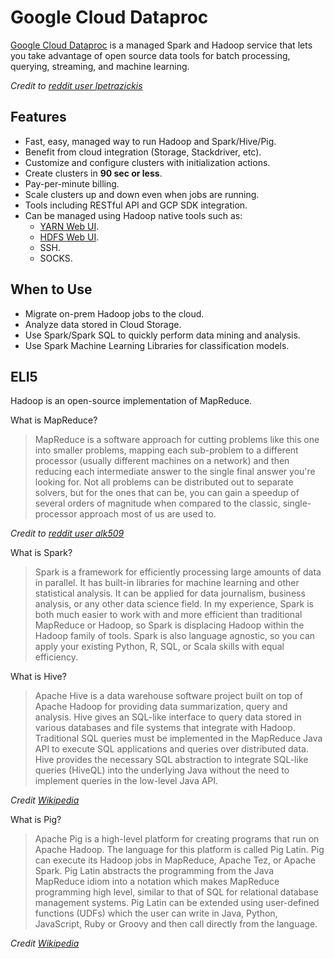 # Google Cloud Dataproc

[Google Cloud Dataproc](https://cloud.google.com/dataproc/docs/concepts/overview) is a managed Spark and Hadoop service that lets you take advantage of open source data tools for batch processing, querying, streaming, and machine learning.

_Credit to [reddit user lpetrazickis](https://www.reddit.com/r/bigdata/comments/3ridkd/eli5_what_is_apache_spark_and_where_can_i_learn/)_

## Features

* Fast, easy, managed way to run Hadoop and Spark/Hive/Pig.
* Benefit from cloud integration (Storage, Stackdriver, etc).
* Customize and configure clusters with initialization actions.
* Create clusters in __90 sec or less__.
* Pay-per-minute billing.
* Scale clusters up and down even when jobs are running.
* Tools including RESTful API and GCP SDK integration.
* Can be managed using Hadoop native tools such as:
  * [YARN Web UI](http://hadooptutorial.info/yarn-web-ui/).
  * [HDFS Web UI](http://hadooptutorial.info/hdfs-web-ui/).
  * SSH.
  * SOCKS.

## When to Use

* Migrate on-prem Hadoop jobs to the cloud.
* Analyze data stored in Cloud Storage.
* Use Spark/Spark SQL to quickly perform data mining and analysis.
* Use Spark Machine Learning Libraries for classification models.

## ELI5

Hadoop is an open-source implementation of MapReduce.

What is MapReduce?

> MapReduce is a software approach for cutting problems like this one into smaller problems, mapping each sub-problem to a different processor (usually different machines on a network) and then reducing each intermediate answer to the single final answer you're looking for. Not all problems can be distributed out to separate solvers, but for the ones that can be, you can gain a speedup of several orders of magnitude when compared to the classic, single-processor approach most of us are used to.

_Credit to [reddit user alk509](https://www.reddit.com/r/explainlikeimfive/comments/jzalf/eli5_hadoop_and_mapreduce/)_

What is Spark?

> Spark is a framework for efficiently processing large amounts of data in parallel. It has built-in libraries for machine learning and other statistical analysis. It can be applied for data journalism, business analysis, or any other data science field.
> In my experience, Spark is both much easier to work with and more efficient than traditional MapReduce or Hadoop, so Spark is displacing Hadoop within the Hadoop family of tools. Spark is also language agnostic, so you can apply your existing Python, R, SQL, or Scala skills with equal efficiency.

What is Hive?

> Apache Hive is a data warehouse software project built on top of Apache Hadoop for providing data summarization, query and analysis. Hive gives an SQL-like interface to query data stored in various databases and file systems that integrate with Hadoop. Traditional SQL queries must be implemented in the MapReduce Java API to execute SQL applications and queries over distributed data. Hive provides the necessary SQL abstraction to integrate SQL-like queries (HiveQL) into the underlying Java without the need to implement queries in the low-level Java API.

_Credit [Wikipedia](https://en.wikipedia.org/wiki/Apache_Hive)_

What is Pig?

> Apache Pig is a high-level platform for creating programs that run on Apache Hadoop. The language for this platform is called Pig Latin. Pig can execute its Hadoop jobs in MapReduce, Apache Tez, or Apache Spark. Pig Latin abstracts the programming from the Java MapReduce idiom into a notation which makes MapReduce programming high level, similar to that of SQL for relational database management systems. Pig Latin can be extended using user-defined functions (UDFs) which the user can write in Java, Python, JavaScript, Ruby or Groovy and then call directly from the language.

_Credit [Wikipedia](https://en.wikipedia.org/wiki/Pig_(programming_tool))_
